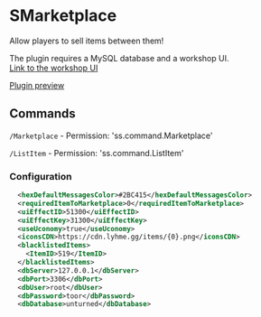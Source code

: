 # SMarketplace
Allow players to sell items between them!

The plugin requires a MySQL database and a workshop UI.<br>
[Link to the workshop UI](https://steamcommunity.com/sharedfiles/filedetails/?id=3199423243)

[Plugin preview](https://youtu.be/MunakfiNmSk)

## Commands
`/Marketplace` - Permission: 'ss.command.Marketplace'

`/ListItem` - Permission: 'ss.command.ListItem'

### Configuration
```xml
  <hexDefaultMessagesColor>#2BC415</hexDefaultMessagesColor>
  <requiredItemToMarketplace>0</requiredItemToMarketplace>
  <uiEffectID>51300</uiEffectID>
  <uiEffectKey>31300</uiEffectKey>
  <useUconomy>true</useUconomy>
  <iconsCDN>https://cdn.lyhme.gg/items/{0}.png</iconsCDN>
  <blacklistedItems>
    <ItemID>519</ItemID>
  </blacklistedItems>
  <dbServer>127.0.0.1</dbServer>
  <dbPort>3306</dbPort>
  <dbUser>root</dbUser>
  <dbPassword>toor</dbPassword>
  <dbDatabase>unturned</dbDatabase>
```